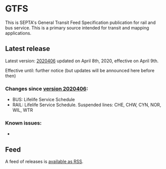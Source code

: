 # GTFS

This is SEPTA's General Transit Feed Specification publication for rail and bus service. This is a primary source intended for transit and mapping applications.

## Latest release
 
Latest version: [2020406](https://github.com/septadev/GTFS/releases/tag/v202004090) updated on April 8th, 2020, effective on April 9th.

Effective until: further notice (but updates will be announced here before then)

### Changes since [version 2020406](https://github.com/septadev/GTFS/releases/tag/v202004061): 
 
*  BUS:  Lifelife Service Schedule
*  RAIL: Lifelife Service Schedule.  Suspended lines: CHE, CHW, CYN, NOR, WIL, WTR

### Known issues:

* 

## Feed

A feed of releases is [available as RSS](https://github.com/septadev/GTFS/releases.atom).

